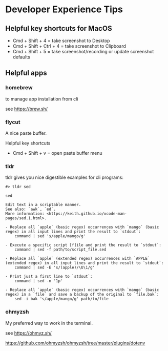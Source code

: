 # Developer Experience Tips

## Helpful key shortcuts for MacOS

- Cmd + Shift + 4 = take screenshot to Desktop
- Cmd + Shift + Ctrl + 4 = take screenshot to Clipboard
- Cmd + Shift + 5 = take screenshot/recording or update screenshot defaults

## Helpful apps

### homebrew
to manage app installation from cli

see https://brew.sh/

### flycut
A nice paste buffer. 

Helpful key shortcuts
- Cmd + Shift + v = open paste buffer menu

### tldr
tldr gives you nice digestible examples for cli programs:

```
#> tldr sed

sed

Edit text in a scriptable manner.
See also: `awk`, `ed`.
More information: <https://keith.github.io/xcode-man-pages/sed.1.html>.

- Replace all `apple` (basic regex) occurrences with `mango` (basic regex) in all input lines and print the result to `stdout`:
    command | sed 's/apple/mango/g'

- Execute a specific script [f]ile and print the result to `stdout`:
    command | sed -f path/to/script_file.sed

- Replace all `apple` (extended regex) occurrences with `APPLE` (extended regex) in all input lines and print the result to `stdout`:
    command | sed -E 's/(apple)/\U\1/g'

- Print just a first line to `stdout`:
    command | sed -n '1p'

- Replace all `apple` (basic regex) occurrences with `mango` (basic regex) in a `file` and save a backup of the original to `file.bak`:
    sed -i bak 's/apple/mango/g' path/to/file
```

### ohmyzsh
My preferred way to work in the terminal.

see https://ohmyz.sh/

https://github.com/ohmyzsh/ohmyzsh/tree/master/plugins/dotenv